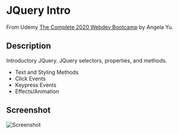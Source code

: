 # JQuery Intro

From Udemy [The Complete 2020 Webdev Bootcamp](https://www.udemy.com/share/101qYwBEIcc1ZVTXg=/) by Angela Yu.

## Description

Introductory JQuery. JQuery selectors, properties, and methods.

- Text and Styling Methods
- Click Events
- Keypress Events
- Effects/Animation

## Screenshot

![Screenshot](https://i.ibb.co/JcXKm9F/jquery-intro-screenshot.png)
